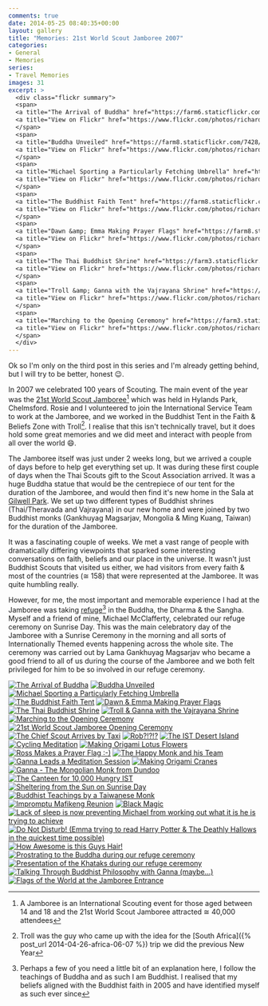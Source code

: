 ```yaml
---
comments: true
date: 2014-05-25 08:40:35+00:00
layout: gallery
title: "Memories: 21st World Scout Jamboree 2007"
categories:
- General
- Memories
series: 
- Travel Memories
images: 31
excerpt: >
  <div class="flickr summary">
  <span>
  <a title="The Arrival of Buddha" href="https://farm6.staticflickr.com/5551/14129808652_f7744a68a6_b.jpg" class="image cboxElement" rel="gallery6"><img src="https://farm6.staticflickr.com/5551/14129808652_f7744a68a6_q.jpg" alt="The Arrival of Buddha"></a>
  <a title="View on Flickr" href="https://www.flickr.com/photos/richard-perry/14129808652/" class="flickrlink"> </a>
  </span>
  <span>
  <a title="Buddha Unveiled" href="https://farm8.staticflickr.com/7428/13946118389_c24fa5b899_b.jpg" class="image cboxElement" rel="gallery6"><img src="https://farm8.staticflickr.com/7428/13946118389_c24fa5b899_q.jpg" alt="Buddha Unveiled"></a>
  <a title="View on Flickr" href="https://www.flickr.com/photos/richard-perry/13946118389/" class="flickrlink"> </a>
  </span>
  <span>
  <a title="Michael Sporting a Particularly Fetching Umbrella" href="https://farm8.staticflickr.com/7418/13946142460_ec6b41d509_b.jpg" class="image cboxElement" rel="gallery6"><img src="https://farm8.staticflickr.com/7418/13946142460_ec6b41d509_q.jpg" alt="Michael Sporting a Particularly Fetching Umbrella"></a>
  <a title="View on Flickr" href="https://www.flickr.com/photos/richard-perry/13946142460/" class="flickrlink"> </a>
  </span>
  <span>
  <a title="The Buddhist Faith Tent" href="https://farm8.staticflickr.com/7428/14133054664_52f0685e36_b.jpg" class="image cboxElement" rel="gallery6"><img src="https://farm8.staticflickr.com/7428/14133054664_52f0685e36_q.jpg" alt="The Buddhist Faith Tent"></a>
  <a title="View on Flickr" href="https://www.flickr.com/photos/richard-perry/14133054664/" class="flickrlink"> </a>
  </span>
  <span>
  <a title="Dawn &amp; Emma Making Prayer Flags" href="https://farm8.staticflickr.com/7358/13946148170_3e153273ff_b.jpg" class="image cboxElement" rel="gallery6"><img src="https://farm8.staticflickr.com/7358/13946148170_3e153273ff_q.jpg" alt="Dawn &amp; Emma Making Prayer Flags"></a>
  <a title="View on Flickr" href="https://www.flickr.com/photos/richard-perry/13946148170/" class="flickrlink"> </a>
  </span>
  <span>
  <a title="The Thai Buddhist Shrine" href="https://farm3.staticflickr.com/2938/14109613226_cb9347d724_b.jpg" class="image cboxElement" rel="gallery6"><img src="https://farm3.staticflickr.com/2938/14109613226_cb9347d724_q.jpg" alt="The Thai Buddhist Shrine"></a>
  <a title="View on Flickr" href="https://www.flickr.com/photos/richard-perry/14109613226/" class="flickrlink"> </a>
  </span>
  <span>
  <a title="Troll &amp; Ganna with the Vajrayana Shrine" href="https://farm6.staticflickr.com/5569/14132800945_6c560ecc44_b.jpg" class="image cboxElement" rel="gallery6"><img src="https://farm6.staticflickr.com/5569/14132800945_6c560ecc44_q.jpg" alt="Troll &amp; Ganna with the Vajrayana Shrine"></a>
  <a title="View on Flickr" href="https://www.flickr.com/photos/richard-perry/14132800945/" class="flickrlink"> </a>
  </span>
  <span>
  <a title="Marching to the Opening Ceremony" href="https://farm3.staticflickr.com/2895/13946120427_bae69d5855_b.jpg" class="image cboxElement" rel="gallery6"><img src="https://farm3.staticflickr.com/2895/13946120427_bae69d5855_q.jpg" alt="Marching to the Opening Ceremony"></a>
  <a title="View on Flickr" href="https://www.flickr.com/photos/richard-perry/13946120427/" class="flickrlink"> </a>
  </span>
  </div>
---
```


Ok so I'm only on the third post in this series and I'm already getting behind, but I will try to be
better, honest :wink:.

In 2007 we celebrated 100 years of Scouting. The main event of the year was the 
[21st World Scout Jamboree][wsj][^1] which was held in Hylands Park, Chelmsford. Rosie and I
volunteered to join the International Service Team to work at the Jamboree, and we worked in the
Buddhist Tent in the Faith & Beliefs Zone with Troll[^2]. I realise that this isn't technically
travel, but it does hold some great memories and we did meet and interact with people from all over
the world :smile:.

The Jamboree itself was just under 2 weeks long, but we arrived a couple of days before to help get
everything set up. It was during these first couple of days when the Thai Scouts gift to the Scout
Association arrived. It was a huge Buddha statue that would be the centrepiece of our tent for the
duration of the Jamboree, and would then find it's new home in the Sala at [Gilwell Park][gp]. We
set up two different types of Buddhist shrines (Thai/Theravada and Vajrayana) in our new home and
were joined by two Buddhist monks (Gankhuyag Magsarjav, Mongolia & Ming Kuang, Taiwan) for the
duration of the Jamboree.

It was a fascinating couple of weeks. We met a vast range of people with dramatically differing
viewpoints that sparked some interesting conversations on faith, beliefs and our place in the
universe. It wasn't just Buddhist Scouts that visited us either, we had visitors from every faith &
most of the countries (&cong; 158) that were represented at the Jamboree. It was quite humbling
really.

However, for me, the most important and memorable experience I had at the Jamboree was taking 
[refuge][rf][^3] in the Buddha, the Dharma & the Sangha. Myself and a friend of mine, Michael
McClafferty, celebrated our refuge ceremony on Sunrise Day. This was the main celebratory day of the
Jamboree with a Sunrise Ceremony in the morning and all sorts of Internationally Themed events
happening across the whole site. The ceremony was carried out by Lama Gankhuyag Magsarjav who became
a good friend to all of us during the course of the Jamboree and we both felt privileged for him to
be so involved in our refuge ceremony.



[^1]: A Jamboree is an International Scouting event for those aged between 14 and 18 and the 21st World Scout Jamboree attracted &cong; 40,000 attendees
[^2]: Troll was the guy who came up with the idea for the [South Africa]({% post_url 2014-04-26-africa-06-07 %}) trip we did the previous New Year
[^3]: Perhaps a few of you need a little bit of an explanation here, I follow the teachings of Buddha and as such I am Buddhist. I realised that my beliefs aligned with the Buddhist faith in 2005 and have identified myself as such ever since


<div class="flickr gallery">
<span>
<a title="The Arrival of Buddha" href="https://farm6.staticflickr.com/5551/14129808652_f7744a68a6_b.jpg" class="image cboxElement" rel="gallery0"><img src="https://farm6.staticflickr.com/5551/14129808652_f7744a68a6_q.jpg" alt="The Arrival of Buddha"></a>
<a title="View on Flickr" href="https://www.flickr.com/photos/richard-perry/14129808652/" class="flickrlink"> </a>
</span>
<span>
<a title="Buddha Unveiled" href="https://farm8.staticflickr.com/7428/13946118389_c24fa5b899_b.jpg" class="image cboxElement" rel="gallery0"><img src="https://farm8.staticflickr.com/7428/13946118389_c24fa5b899_q.jpg" alt="Buddha Unveiled"></a>
<a title="View on Flickr" href="https://www.flickr.com/photos/richard-perry/13946118389/" class="flickrlink"> </a>
</span>
<span>
<a title="Michael Sporting a Particularly Fetching Umbrella" href="https://farm8.staticflickr.com/7418/13946142460_ec6b41d509_b.jpg" class="image cboxElement" rel="gallery0"><img src="https://farm8.staticflickr.com/7418/13946142460_ec6b41d509_q.jpg" alt="Michael Sporting a Particularly Fetching Umbrella"></a>
<a title="View on Flickr" href="https://www.flickr.com/photos/richard-perry/13946142460/" class="flickrlink"> </a>
</span>
<span>
<a title="The Buddhist Faith Tent" href="https://farm8.staticflickr.com/7428/14133054664_52f0685e36_b.jpg" class="image cboxElement" rel="gallery0"><img src="https://farm8.staticflickr.com/7428/14133054664_52f0685e36_q.jpg" alt="The Buddhist Faith Tent"></a>
<a title="View on Flickr" href="https://www.flickr.com/photos/richard-perry/14133054664/" class="flickrlink"> </a>
</span>
<span>
<a title="Dawn &amp; Emma Making Prayer Flags" href="https://farm8.staticflickr.com/7358/13946148170_3e153273ff_b.jpg" class="image cboxElement" rel="gallery0"><img src="https://farm8.staticflickr.com/7358/13946148170_3e153273ff_q.jpg" alt="Dawn &amp; Emma Making Prayer Flags"></a>
<a title="View on Flickr" href="https://www.flickr.com/photos/richard-perry/13946148170/" class="flickrlink"> </a>
</span>
<span>
<a title="The Thai Buddhist Shrine" href="https://farm3.staticflickr.com/2938/14109613226_cb9347d724_b.jpg" class="image cboxElement" rel="gallery0"><img src="https://farm3.staticflickr.com/2938/14109613226_cb9347d724_q.jpg" alt="The Thai Buddhist Shrine"></a>
<a title="View on Flickr" href="https://www.flickr.com/photos/richard-perry/14109613226/" class="flickrlink"> </a>
</span>
<span>
<a title="Troll &amp; Ganna with the Vajrayana Shrine" href="https://farm6.staticflickr.com/5569/14132800945_6c560ecc44_b.jpg" class="image cboxElement" rel="gallery0"><img src="https://farm6.staticflickr.com/5569/14132800945_6c560ecc44_q.jpg" alt="Troll &amp; Ganna with the Vajrayana Shrine"></a>
<a title="View on Flickr" href="https://www.flickr.com/photos/richard-perry/14132800945/" class="flickrlink"> </a>
</span>
<span>
<a title="Marching to the Opening Ceremony" href="https://farm3.staticflickr.com/2895/13946120427_bae69d5855_b.jpg" class="image cboxElement" rel="gallery0"><img src="https://farm3.staticflickr.com/2895/13946120427_bae69d5855_q.jpg" alt="Marching to the Opening Ceremony"></a>
<a title="View on Flickr" href="https://www.flickr.com/photos/richard-perry/13946120427/" class="flickrlink"> </a>
</span>
<span>
<a title="21st World Scout Jamboree Opening Ceremony" href="https://farm6.staticflickr.com/5548/13946166300_c0813d6640_b.jpg" class="image cboxElement" rel="gallery0"><img src="https://farm6.staticflickr.com/5548/13946166300_c0813d6640_q.jpg" alt="21st World Scout Jamboree Opening Ceremony"></a>
<a title="View on Flickr" href="https://www.flickr.com/photos/richard-perry/13946166300/" class="flickrlink"> </a>
</span>
<span>
<a title="The Chief Scout Arrives by Taxi" href="https://farm3.staticflickr.com/2937/14133078114_b676e3fa0e_b.jpg" class="image cboxElement" rel="gallery0"><img src="https://farm3.staticflickr.com/2937/14133078114_b676e3fa0e_q.jpg" alt="The Chief Scout Arrives by Taxi"></a>
<a title="View on Flickr" href="https://www.flickr.com/photos/richard-perry/14133078114/" class="flickrlink"> </a>
</span>
<span>
<a title="Rob?!?!?" href="https://farm6.staticflickr.com/5442/13946132377_7ea322c86a_b.jpg" class="image cboxElement" rel="gallery0"><img src="https://farm6.staticflickr.com/5442/13946132377_7ea322c86a_q.jpg" alt="Rob?!?!?"></a>
<a title="View on Flickr" href="https://www.flickr.com/photos/richard-perry/13946132377/" class="flickrlink"> </a>
</span>
<span>
<a title="The IST Desert Island" href="https://farm8.staticflickr.com/7354/13946151869_ed7fba3898_b.jpg" class="image cboxElement" rel="gallery0"><img src="https://farm8.staticflickr.com/7354/13946151869_ed7fba3898_q.jpg" alt="The IST Desert Island"></a>
<a title="View on Flickr" href="https://www.flickr.com/photos/richard-perry/13946151869/" class="flickrlink"> </a>
</span>
<span>
<a title="Cycling Meditation" href="https://farm6.staticflickr.com/5589/13946178140_688bbb3e37_b.jpg" class="image cboxElement" rel="gallery0"><img src="https://farm6.staticflickr.com/5589/13946178140_688bbb3e37_q.jpg" alt="Cycling Meditation"></a>
<a title="View on Flickr" href="https://www.flickr.com/photos/richard-perry/13946178140/" class="flickrlink"> </a>
</span>
<span>
<a title="Making Origami Lotus Flowers" href="https://farm8.staticflickr.com/7307/13946142337_74ef795646_b.jpg" class="image cboxElement" rel="gallery0"><img src="https://farm8.staticflickr.com/7307/13946142337_74ef795646_q.jpg" alt="Making Origami Lotus Flowers"></a>
<a title="View on Flickr" href="https://www.flickr.com/photos/richard-perry/13946142337/" class="flickrlink"> </a>
</span>
<span>
<a title="Ross Makes a Prayer Flag :-)" href="https://farm8.staticflickr.com/7396/13946161299_4127b792ca_b.jpg" class="image cboxElement" rel="gallery0"><img src="https://farm8.staticflickr.com/7396/13946161299_4127b792ca_q.jpg" alt="Ross Makes a Prayer Flag :-)"></a>
<a title="View on Flickr" href="https://www.flickr.com/photos/richard-perry/13946161299/" class="flickrlink"> </a>
</span>
<span>
<a title="The Happy Monk and his Team" href="https://farm8.staticflickr.com/7410/13946148067_f3f86f79cb_b.jpg" class="image cboxElement" rel="gallery0"><img src="https://farm8.staticflickr.com/7410/13946148067_f3f86f79cb_q.jpg" alt="The Happy Monk and his Team"></a>
<a title="View on Flickr" href="https://www.flickr.com/photos/richard-perry/13946148067/" class="flickrlink"> </a>
</span>
<span>
<a title="Ganna Leads a Meditation Session" href="https://farm6.staticflickr.com/5199/14132836545_76c3543409_b.jpg" class="image cboxElement" rel="gallery0"><img src="https://farm6.staticflickr.com/5199/14132836545_76c3543409_q.jpg" alt="Ganna Leads a Meditation Session"></a>
<a title="View on Flickr" href="https://www.flickr.com/photos/richard-perry/14132836545/" class="flickrlink"> </a>
</span>
<span>
<a title="Making Origami Cranes" href="https://farm8.staticflickr.com/7405/14129866382_4cc42353a3_b.jpg" class="image cboxElement" rel="gallery0"><img src="https://farm8.staticflickr.com/7405/14129866382_4cc42353a3_q.jpg" alt="Making Origami Cranes"></a>
<a title="View on Flickr" href="https://www.flickr.com/photos/richard-perry/14129866382/" class="flickrlink"> </a>
</span>
<span>
<a title="Ganna - The Mongolian Monk from Dundoo" href="https://farm6.staticflickr.com/5475/13946197010_4e4d803468_b.jpg" class="image cboxElement" rel="gallery0"><img src="https://farm6.staticflickr.com/5475/13946197010_4e4d803468_q.jpg" alt="Ganna - The Mongolian Monk from Dundoo"></a>
<a title="View on Flickr" href="https://www.flickr.com/photos/richard-perry/13946197010/" class="flickrlink"> </a>
</span>
<span>
<a title="The Canteen for 10,000 Hungry IST" href="https://farm6.staticflickr.com/5476/14129513051_5d04f72a3b_b.jpg" class="image cboxElement" rel="gallery0"><img src="https://farm6.staticflickr.com/5476/14129513051_5d04f72a3b_q.jpg" alt="The Canteen for 10,000 Hungry IST"></a>
<a title="View on Flickr" href="https://www.flickr.com/photos/richard-perry/14129513051/" class="flickrlink"> </a>
</span>
<span>
<a title="Sheltering from the Sun on Sunrise Day" href="https://farm8.staticflickr.com/7329/14129875472_81c043ea12_b.jpg" class="image cboxElement" rel="gallery0"><img src="https://farm8.staticflickr.com/7329/14129875472_81c043ea12_q.jpg" alt="Sheltering from the Sun on Sunrise Day"></a>
<a title="View on Flickr" href="https://www.flickr.com/photos/richard-perry/14129875472/" class="flickrlink"> </a>
</span>
<span>
<a title="Buddhist Teachings by a Taiwanese Monk" href="https://farm3.staticflickr.com/2917/14109667896_e6733c9f92_b.jpg" class="image cboxElement" rel="gallery0"><img src="https://farm3.staticflickr.com/2917/14109667896_e6733c9f92_q.jpg" alt="Buddhist Teachings by a Taiwanese Monk"></a>
<a title="View on Flickr" href="https://www.flickr.com/photos/richard-perry/14109667896/" class="flickrlink"> </a>
</span>
<span>
<a title="Impromptu Mafikeng Reunion" href="https://farm6.staticflickr.com/5276/13946187399_1ef2dfdb6d_b.jpg" class="image cboxElement" rel="gallery0"><img src="https://farm6.staticflickr.com/5276/13946187399_1ef2dfdb6d_q.jpg" alt="Impromptu Mafikeng Reunion"></a>
<a title="View on Flickr" href="https://www.flickr.com/photos/richard-perry/13946187399/" class="flickrlink"> </a>
</span>
<span>
<a title="Black Magic" href="https://farm8.staticflickr.com/7367/14132858045_91dca4e8fe_b.jpg" class="image cboxElement" rel="gallery0"><img src="https://farm8.staticflickr.com/7367/14132858045_91dca4e8fe_q.jpg" alt="Black Magic"></a>
<a title="View on Flickr" href="https://www.flickr.com/photos/richard-perry/14132858045/" class="flickrlink"> </a>
</span>
<span>
<a title="Lack of sleep is now preventing Michael from working out what it is he is trying to achieve" href="https://farm3.staticflickr.com/2899/13946228588_5738788d55_b.jpg" class="image cboxElement" rel="gallery0"><img src="https://farm3.staticflickr.com/2899/13946228588_5738788d55_q.jpg" alt="Lack of sleep is now preventing Michael from working out what it is he is trying to achieve"></a>
<a title="View on Flickr" href="https://www.flickr.com/photos/richard-perry/13946228588/" class="flickrlink"> </a>
</span>
<span>
<a title="Do Not Disturb! (Emma trying to read Harry Potter &amp; The Deathly Hallows in the quickest time possible)" href="https://farm8.staticflickr.com/7375/14109679516_729f395cb4_b.jpg" class="image cboxElement" rel="gallery0"><img src="https://farm8.staticflickr.com/7375/14109679516_729f395cb4_q.jpg" alt="Do Not Disturb! (Emma trying to read Harry Potter &amp; The Deathly Hallows in the quickest time possible)"></a>
<a title="View on Flickr" href="https://www.flickr.com/photos/richard-perry/14109679516/" class="flickrlink"> </a>
</span>
<span>
<a title="How Awesome is this Guys Hair!" href="https://farm3.staticflickr.com/2909/14129532591_5730c048be_b.jpg" class="image cboxElement" rel="gallery0"><img src="https://farm3.staticflickr.com/2909/14129532591_5730c048be_q.jpg" alt="How Awesome is this Guys Hair!"></a>
<a title="View on Flickr" href="https://www.flickr.com/photos/richard-perry/14129532591/" class="flickrlink"> </a>
</span>
<span>
<a title="Prostrating to the Buddha during our refuge ceremony" href="https://farm3.staticflickr.com/2902/13946222800_c1a8a035c5_b.jpg" class="image cboxElement" rel="gallery0"><img src="https://farm3.staticflickr.com/2902/13946222800_c1a8a035c5_q.jpg" alt="Prostrating to the Buddha during our refuge ceremony"></a>
<a title="View on Flickr" href="https://www.flickr.com/photos/richard-perry/13946222800/" class="flickrlink"> </a>
</span>
<span>
<a title="Presentation of the Khataks during our refuge ceremony" href="https://farm8.staticflickr.com/7313/14129539941_2e5a7c3ef1_b.jpg" class="image cboxElement" rel="gallery0"><img src="https://farm8.staticflickr.com/7313/14129539941_2e5a7c3ef1_q.jpg" alt="Presentation of the Khataks during our refuge ceremony"></a>
<a title="View on Flickr" href="https://www.flickr.com/photos/richard-perry/14129539941/" class="flickrlink"> </a>
</span>
<span>
<a title="Talking Through Buddhist Philosophy with Ganna (maybe…)" href="https://farm8.staticflickr.com/7361/13946230560_21c7d160a4_b.jpg" class="image cboxElement" rel="gallery0"><img src="https://farm8.staticflickr.com/7361/13946230560_21c7d160a4_q.jpg" alt="Talking Through Buddhist Philosophy with Ganna (maybe…)"></a>
<a title="View on Flickr" href="https://www.flickr.com/photos/richard-perry/13946230560/" class="flickrlink"> </a>
</span>
<span>
<a title="Flags of the World at the Jamboree Entrance" href="https://farm6.staticflickr.com/5545/13946195287_bb1636da84_b.jpg" class="image cboxElement" rel="gallery0"><img src="https://farm6.staticflickr.com/5545/13946195287_bb1636da84_q.jpg" alt="Flags of the World at the Jamboree Entrance"></a>
<a title="View on Flickr" href="https://www.flickr.com/photos/richard-perry/13946195287/" class="flickrlink"> </a>
</span>
</div>

[wsj]: //www.scout.org/node/6948 "21st World Scout Jamboree"
[gp]: //www.scoutactivitycentres.org.uk/locations/gilwellpark/ "Gilwell Park"
[rf]: //www.buddhanet.net/e-learning/buddhism/bs-s17.htm